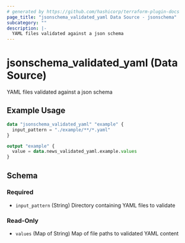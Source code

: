 ```yaml
---
# generated by https://github.com/hashicorp/terraform-plugin-docs
page_title: "jsonschema_validated_yaml Data Source - jsonschema"
subcategory: ""
description: |-
  YAML files validated against a json schema
---
```


# jsonschema_validated_yaml (Data Source)

YAML files validated against a json schema

## Example Usage

```terraform
data "jsonschema_validated_yaml" "example" {
  input_pattern = "./example/**/*.yaml"
}

output "example" {
  value = data.news_validated_yaml.example.values
}
```

<!-- schema generated by tfplugindocs -->
## Schema

### Required

- `input_pattern` (String) Directory containing YAML files to validate

### Read-Only

- `values` (Map of String) Map of file paths to validated YAML content
